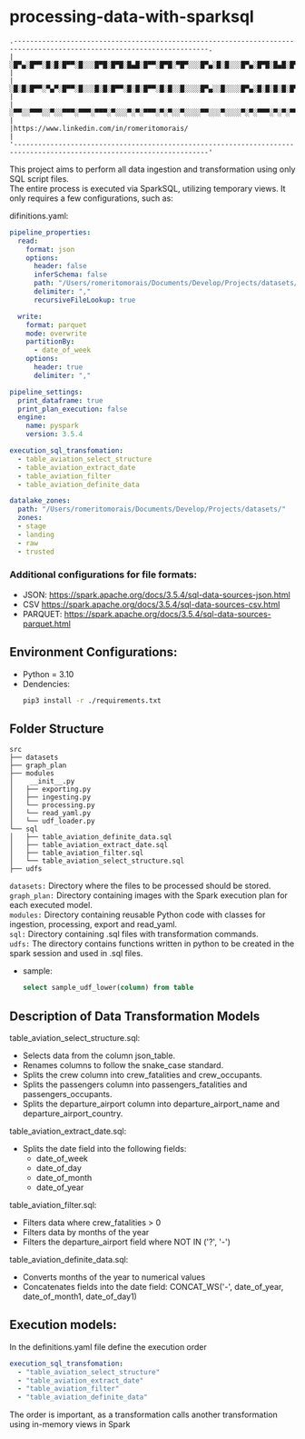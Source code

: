 # processing-data-with-sparksql

```None
.----------------------------------------------------------------------------------------------------------------------.
|░█▀▄░█▀▀░█░█░█▀▀░█░░░█▀█░█▀█░█▄█░█▀▀░█▀█░▀█▀░░░█▀▄░█░█░░░█▀▄░█▀█░█▄█░█▀▀░█▀▄░▀█▀░▀█▀░█▀█░░░█▄█░█▀█░█▀▄░█▀█░▀█▀░█▀▀    |
|░█░█░█▀▀░▀▄▀░█▀▀░█░░░█░█░█▀▀░█░█░█▀▀░█░█░░█░░░░█▀▄░░█░░░░█▀▄░█░█░█░█░█▀▀░█▀▄░░█░░░█░░█░█░░░█░█░█░█░█▀▄░█▀█░░█░░▀▀█    |
|░▀▀░░▀▀▀░░▀░░▀▀▀░▀▀▀░▀▀▀░▀░░░▀░▀░▀▀▀░▀░▀░░▀░░░░▀▀░░░▀░░░░▀░▀░▀▀▀░▀░▀░▀▀▀░▀░▀░▀▀▀░░▀░░▀▀▀░░░▀░▀░▀▀▀░▀░▀░▀░▀░▀▀▀░▀▀▀    |
|https://www.linkedin.com/in/romeritomorais/                                                                           |
'----------------------------------------------------------------------------------------------------------------------'
```

This project aims to perform all data ingestion and transformation using only SQL script files.  
The entire process is executed via SparkSQL, utilizing temporary views.
It only requires a few configurations, such as:

difinitions.yaml:  

```yaml
pipeline_properties:
  read:
    format: json
    options:
      header: false
      inferSchema: false
      path: "/Users/romeritomorais/Documents/Develop/Projects/datasets/stage/*"
      delimiter: ","
      recursiveFileLookup: true

  write:
    format: parquet
    mode: overwrite
    partitionBy:
      - date_of_week
    options:
      header: true
      delimiter: ","

pipeline_settings:
  print_dataframe: true
  print_plan_execution: false
  engine:
    name: pyspark
    version: 3.5.4

execution_sql_transfomation:
  - table_aviation_select_structure
  - table_aviation_extract_date
  - table_aviation_filter
  - table_aviation_definite_data

datalake_zones:
  path: "/Users/romeritomorais/Documents/Develop/Projects/datasets/"
  zones:
  - stage
  - landing
  - raw
  - trusted
```
### Additional configurations for file formats:
- JSON: https://spark.apache.org/docs/3.5.4/sql-data-sources-json.html
- CSV https://spark.apache.org/docs/3.5.4/sql-data-sources-csv.html
- PARQUET: https://spark.apache.org/docs/3.5.4/sql-data-sources-parquet.html

## Environment Configurations:  
- Python = 3.10
- Dendencies:
    ```bash
    pip3 install -r ./requirements.txt
    ```

## Folder Structure  

```None
src
├── datasets
├── graph_plan
├── modules
│    __init__.py
│   ├── exporting.py
│   ├── ingesting.py
│   └── processing.py
│   └── read_yaml.py
│   └── udf_loader.py
└── sql
│   ├── table_aviation_definite_data.sql
│   ├── table_aviation_extract_date.sql
│   ├── table_aviation_filter.sql
│   └── table_aviation_select_structure.sql
├── udfs
```
`datasets:` Directory where the files to be processed should be stored.  
`graph_plan:` Directory containing images with the Spark execution plan for each executed model.  
`modules:` Directory containing reusable Python code with classes for ingestion, processing, export and read_yaml.  
`sql:` Directory containing .sql files with transformation commands.  
`udfs:` The directory contains functions written in python to be created in the spark session and used in .sql files.  
 - sample:
    ```sql
    select sample_udf_lower(column) from table
    ```  

## Description of Data Transformation Models

table_aviation_select_structure.sql:  
- Selects data from the column json_table<structure>.
- Renames columns to follow the snake_case standard.
- Splits the crew column into crew_fatalities and crew_occupants.
- Splits the passengers column into passengers_fatalities and passengers_occupants.
- Splits the departure_airport column into departure_airport_name and departure_airport_country.

table_aviation_extract_date.sql:
- Splits the date field into the following fields:
  - date_of_week
  - date_of_day
  - date_of_month
  - date_of_year

table_aviation_filter.sql:
- Filters data where crew_fatalities > 0  
- Filters data by months of the year  
- Filters the departure_airport field where NOT IN ('?', '-')  

table_aviation_definite_data.sql:  
- Converts months of the year to numerical values  
- Concatenates fields into the date field: CONCAT_WS('-', date_of_year, date_of_month1, date_of_day1)  

## Execution models:  
In the definitions.yaml file define the execution order 
```yaml
execution_sql_transfomation:
  - "table_aviation_select_structure"
  - "table_aviation_extract_date"
  - "table_aviation_filter"
  - "table_aviation_definite_data"
```
The order is important, as a transformation calls another transformation using in-memory views in Spark   
